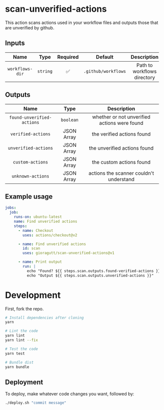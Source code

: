 # scan-unverified-actions

This action scans actions used in your workflow files and outputs those that are unverified by github.

## Inputs

|      Name       |   Type   | Required |       Default       |         Description         |
| :-------------: | :------: | :------: | :-----------------: | :-------------------------: |
| `workflows-dir` | `string` |    ✅    | `.github/workflows` | Path to workflows directory |

## Outputs

|            Name            |    Type    |                 Description                  |
| :------------------------: | :--------: | :------------------------------------------: |
| `found-unverified-actions` | `boolean`  | whether or not unverified actions were found |
|     `verified-actions`     | JSON Array |          the verified actions found          |
|    `unverified-actions`    | JSON Array |         the unverified actions found         |
|      `custom-actions`      | JSON Array |           the custom actions found           |
|     `unknown-actions`      | JSON Array |   actions the scanner couldn't understand    |

## Example usage

```yaml
jobs:
  job:
    runs-on: ubuntu-latest
    name: Find unverified actions
    steps:
      - name: Checkout
        uses: actions/checkout@v2

      - name: Find unverified actions
        id: scan
        uses: gioragutt/scan-unverified-actions@v1

      - name: Print output
        run: |
          echo "Found? ${{ steps.scan.outputs.found-verified-actions }}"
          echo "Output ${{ steps.scan.outputs.unverified-actions }}"
```

# Development

First, fork the repo.

```bash
# Install dependencies after cloning
yarn

# Lint the code
yarn lint
yarn lint --fix

# Test the code
yarn test

# Bundle dist
yarn bundle
```

## Deployment

To deploy, make whatever code changes you want, followed by:

```bash
./deploy.sh "commit message"
```
